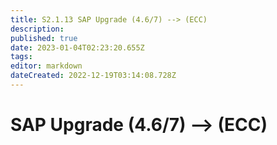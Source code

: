 ```yaml
---
title: S2.1.13 SAP Upgrade (4.6/7) --> (ECC)
description: 
published: true
date: 2023-01-04T02:23:20.655Z
tags: 
editor: markdown
dateCreated: 2022-12-19T03:14:08.728Z
---
```


# SAP Upgrade (4.6/7) --> (ECC)
